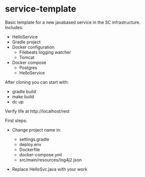 # service-template

Basic template for a new javabased service in the SC infrastructure. Includes:
* HelloService
* Gradle project
* Docker configuration
  * Filebeats logging watcher
  * Tomcat
* Docker compose 
  * Postgres
  * HelloService


After cloning you can start with:
* gradle build
* make build
* dc up

Verify life at http://localhost/rest

First steps:
* Change project name in:
  * settings.gradle
  * deploy.env
  * Dockerfile
  * docker-compose.yml
  * src/main/resources/log4j2.json

* Replace HelloSvc.java with your work
